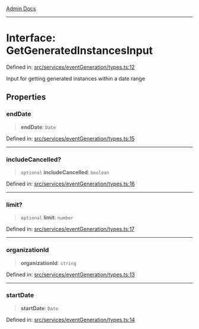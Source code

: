 [Admin Docs](/)

***

# Interface: GetGeneratedInstancesInput

Defined in: [src/services/eventGeneration/types.ts:12](https://github.com/Sourya07/talawa-api/blob/ead7a48e0174153214ee7311f8b242ee1c1a12ca/src/services/eventGeneration/types.ts#L12)

Input for getting generated instances within a date range

## Properties

### endDate

> **endDate**: `Date`

Defined in: [src/services/eventGeneration/types.ts:15](https://github.com/Sourya07/talawa-api/blob/ead7a48e0174153214ee7311f8b242ee1c1a12ca/src/services/eventGeneration/types.ts#L15)

***

### includeCancelled?

> `optional` **includeCancelled**: `boolean`

Defined in: [src/services/eventGeneration/types.ts:16](https://github.com/Sourya07/talawa-api/blob/ead7a48e0174153214ee7311f8b242ee1c1a12ca/src/services/eventGeneration/types.ts#L16)

***

### limit?

> `optional` **limit**: `number`

Defined in: [src/services/eventGeneration/types.ts:17](https://github.com/Sourya07/talawa-api/blob/ead7a48e0174153214ee7311f8b242ee1c1a12ca/src/services/eventGeneration/types.ts#L17)

***

### organizationId

> **organizationId**: `string`

Defined in: [src/services/eventGeneration/types.ts:13](https://github.com/Sourya07/talawa-api/blob/ead7a48e0174153214ee7311f8b242ee1c1a12ca/src/services/eventGeneration/types.ts#L13)

***

### startDate

> **startDate**: `Date`

Defined in: [src/services/eventGeneration/types.ts:14](https://github.com/Sourya07/talawa-api/blob/ead7a48e0174153214ee7311f8b242ee1c1a12ca/src/services/eventGeneration/types.ts#L14)
